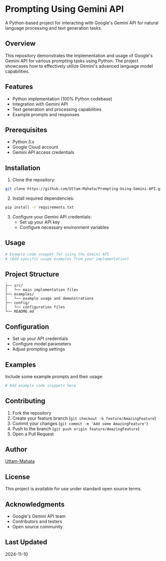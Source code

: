 


# Prompting Using Gemini API

A Python-based project for interacting with Google's Gemini API for natural language processing and text generation tasks.

## Overview

This repository demonstrates the implementation and usage of Google's Gemini API for various prompting tasks using Python. The project showcases how to effectively utilize Gemini's advanced language model capabilities.

## Features

- Python implementation (100% Python codebase)
- Integration with Gemini API
- Text generation and processing capabilities
- Example prompts and responses

## Prerequisites

- Python 3.x
- Google Cloud account
- Gemini API access credentials

## Installation

1. Clone the repository:
```bash
git clone https://github.com/Uttam-Mahata/Prompting-Using-Gemini-API.git
```

2. Install required dependencies:
```bash
pip install -r requirements.txt
```

3. Configure your Gemini API credentials:
   - Set up your API key
   - Configure necessary environment variables

## Usage

```python
# Example code snippet for using the Gemini API
# (Add specific usage examples from your implementation)
```

## Project Structure

```
├── src/
│   └── main implementation files
├── examples/
│   └── example usage and demonstrations
├── config/
│   └── configuration files
└── README.md
```

## Configuration

- Set up your API credentials
- Configure model parameters
- Adjust prompting settings

## Examples

Include some example prompts and their usage:

```python
# Add example code snippets here
```

## Contributing

1. Fork the repository
2. Create your feature branch (`git checkout -b feature/AmazingFeature`)
3. Commit your changes (`git commit -m 'Add some AmazingFeature'`)
4. Push to the branch (`git push origin feature/AmazingFeature`)
5. Open a Pull Request

## Author

[Uttam-Mahata](https://github.com/Uttam-Mahata)

## License

This project is available for use under standard open source terms.

## Acknowledgments

- Google's Gemini API team
- Contributors and testers
- Open source community

## Last Updated

2024-11-10
```

